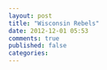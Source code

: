 ```yaml
---
layout: post
title: "Wisconsin Rebels"
date: 2012-12-01 05:53
comments: true
published: false
categories: 
---
```

